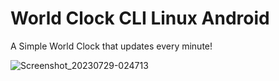 # World Clock CLI Linux Android

A Simple World Clock that updates every minute!

![Screenshot_20230729-024713](https://github.com/lexterror/World-Clock-CLI-Linux-Android/assets/16135535/cc9aacaa-4a68-422e-b452-52d1601fb8b2)


